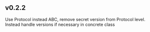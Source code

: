 ## v0.2.2
Use Protocol instead ABC, remove secret version from Protocol level. Instead handle versions if necessary in concrete class